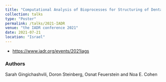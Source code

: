 ```yaml
---
title: "Computational Analysis of Bioprocesses for Structuring of Dental Biofilms"
collection: talks
type: "Poster"
permalink: /talks/2021-IADR
venue: "the IADR conference 2021"
date: 2021-07-21
location: "Israel"
---
```


* https://www.iadr.org/events/2021iags

### Authors
Sarah Gingichashvili, Doron Steinberg, Osnat Feuerstein and Noa E. Cohen
